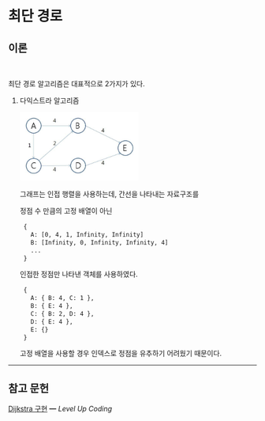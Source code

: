 # 최단 경로

## 이론

<!-- <details> -->
<br/>

최단 경로 알고리즘은 대표적으로 2가지가 있다.

1. 다익스트라 알고리즘    

    <img width="50%" src="assets/dijkstra.png"/>

    그래프는 인접 행렬을 사용하는데, 간선을 나타내는 자료구조를 
    
    정점 수 만큼의 고정 배열이 아닌 

        {
          A: [0, 4, 1, Infinity, Infinity]
          B: [Infinity, 0, Infinity, Infinity, 4]
          ...
        }
        
    인접한 정점만 나타낸 객체를 사용하였다.

        {
          A: { B: 4, C: 1 },
          B: { E: 4 },
          C: { B: 2, D: 4 },
          D: { E: 4 },
          E: {}
        }

    고정 배열을 사용할 경우 인덱스로 정점을 유추하기 어려웠기 때문이다.

</details>

<hr/>

## 참고 문헌

[Dijkstra 구현](https://levelup.gitconnected.com/finding-the-shortest-path-in-javascript-dijkstras-algorithm-8d16451eea34) ━ *Level Up Coding*